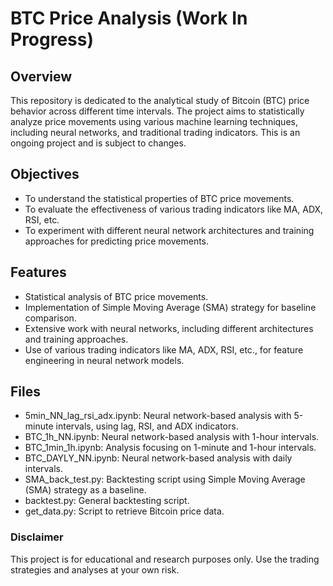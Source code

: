 # BTC Price Analysis (Work In Progress)
## Overview
This repository is dedicated to the analytical study of Bitcoin (BTC) price behavior across different time intervals. The project aims to statistically analyze price movements using various machine learning techniques, including neural networks, and traditional trading indicators. This is an ongoing project and is subject to changes.

## Objectives
- To understand the statistical properties of BTC price movements.
- To evaluate the effectiveness of various trading indicators like MA, ADX, RSI, etc.
- To experiment with different neural network architectures and training approaches for predicting price movements.
## Features
- Statistical analysis of BTC price movements.
- Implementation of Simple Moving Average (SMA) strategy for baseline comparison.
- Extensive work with neural networks, including different architectures and training approaches.
- Use of various trading indicators like MA, ADX, RSI, etc., for feature engineering in neural network models.
## Files
- 5min_NN_lag_rsi_adx.ipynb: Neural network-based analysis with 5-minute intervals, using lag, RSI, and ADX indicators.
- BTC_1h_NN.ipynb: Neural network-based analysis with 1-hour intervals.
- BTC_1min_1h.ipynb: Analysis focusing on 1-minute and 1-hour intervals.
- BTC_DAYLY_NN.ipynb: Neural network-based analysis with daily intervals.
- SMA_back_test.py: Backtesting script using Simple Moving Average (SMA) strategy as a baseline.
- backtest.py: General backtesting script.
- get_data.py: Script to retrieve Bitcoin price data.

### Disclaimer
This project is for educational and research purposes only. Use the trading strategies and analyses at your own risk.


